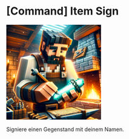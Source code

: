 # [Command] Item Sign

<img src="https://github.com/mvarken/_Command_Item-Sign/blob/main/command%20item%20signieren.jpeg" height="250" width="250">

Signiere einen Gegenstand mit deinem Namen.
